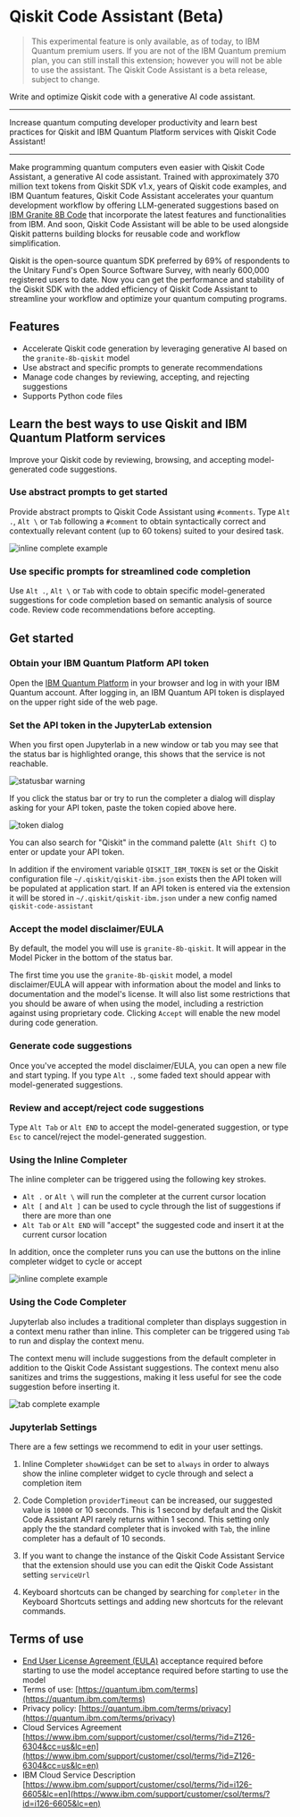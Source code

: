# Qiskit Code Assistant (Beta)

> This experimental feature is only available, as of today, to IBM Quantum premium users.
> If you are not of the IBM Quantum premium plan, you can still install this extension; however you will not be able to use the assistant.
> The Qiskit Code Assistant is a beta release, subject to change.

Write and optimize Qiskit code with a generative AI code assistant.

---

Increase quantum computing developer productivity and learn best practices for Qiskit and IBM Quantum Platform services with Qiskit Code Assistant!

---

Make programming quantum computers even easier with Qiskit Code Assistant, a generative AI code assistant. Trained with approximately 370 million text tokens from Qiskit SDK v1.x, years of Qiskit code examples, and IBM Quantum features, Qiskit Code Assistant accelerates your quantum development workflow by offering LLM-generated suggestions based on [IBM Granite 8B Code](https://www.ibm.com/products/watsonx-ai/foundation-models) that incorporate the latest features and functionalities from IBM. And soon, Qiskit Code Assistant will be able to be used alongside Qiskit patterns building blocks for reusable code and workflow simplification.

Qiskit is the open-source quantum SDK preferred by 69% of respondents to the Unitary Fund's Open Source Software Survey, with nearly 600,000 registered users to date. Now you can get the performance and stability of the Qiskit SDK with the added efficiency of Qiskit Code Assistant to streamline your workflow and optimize your quantum computing programs.

## Features

- Accelerate Qiskit code generation by leveraging generative AI based on the `granite-8b-qiskit` model
- Use abstract and specific prompts to generate recommendations
- Manage code changes by reviewing, accepting, and rejecting suggestions
- Supports Python code files

## Learn the best ways to use Qiskit and IBM Quantum Platform services

Improve your Qiskit code by reviewing, browsing, and accepting model-generated code suggestions.

### Use abstract prompts to get started

Provide abstract prompts to Qiskit Code Assistant using `#comments`. Type `Alt .`, `Alt \` or `Tab` following a `#comment` to obtain syntactically correct and contextually relevant content (up to 60 tokens) suited to your desired task.

![inline complete example](https://github.com/Qiskit/qiskit-code-assistant-jupyterlab/raw/main/docs/images/inline-complete.png)

### Use specific prompts for streamlined code completion

Use `Alt .`, `Alt \` or `Tab` with code to obtain specific model-generated suggestions for code completion based on semantic analysis of source code. Review code recommendations before accepting.

## Get started

### Obtain your IBM Quantum Platform API token

Open the [IBM Quantum Platform](https://quantum.ibm.com/) in your browser and log in with your IBM Quantum account. After logging in, an IBM Quantum API token is displayed on the upper right side of the web page.

### Set the API token in the JupyterLab extension

When you first open Jupyterlab in a new window or tab you may see that the status bar
is highlighted orange, this shows that the service is not reachable.

![statusbar warning](https://github.com/Qiskit/qiskit-code-assistant-jupyterlab/raw/main/docs/images/statusbar-no-model.png)

If you click the status bar or try to run the completer a dialog will display asking
for your API token, paste the token copied above here.

![token dialog](https://github.com/Qiskit/qiskit-code-assistant-jupyterlab/raw/main/docs/images/enter-token.png)

You can also search for "Qiskit" in the command palette (`Alt Shift C`) to enter or
update your API token.

In addition if the enviroment variable `QISKIT_IBM_TOKEN` is set or the Qiskit
configuration file `~/.qiskit/qiskit-ibm.json` exists then the API token will be
populated at application start. If an API token is entered via the extension it will be
stored in `~/.qiskit/qiskit-ibm.json` under a new config named `qiskit-code-assistant`

### Accept the model disclaimer/EULA

By default, the model you will use is `granite-8b-qiskit`. It will appear in the Model Picker in the bottom of the status bar.

The first time you use the `granite-8b-qiskit` model, a model disclaimer/EULA will appear with information about the model and links to documentation and the model's license. It will also list some restrictions that you should be aware of when using the model, including a restriction against using proprietary code. Clicking `Accept` will enable the new model during code generation.

### Generate code suggestions

Once you've accepted the model disclaimer/EULA, you can open a new file and start typing. If you type `Alt .`, some faded text should appear with model-generated suggestions.

### Review and accept/reject code suggestions

Type `Alt Tab` or `Alt END` to accept the model-generated suggestion, or type `Esc` to cancel/reject the model-generated suggestion.

### Using the Inline Completer

The inline completer can be triggered using the following key strokes.

- `Alt .` or `Alt \` will run the completer at the current cursor location
- `Alt [` and `Alt ]` can be used to cycle through the list of suggestions if there are
  more than one
- `Alt Tab` or `Alt END` will "accept" the suggested code and insert it at the current
  cursor location

In addition, once the completer runs you can use the buttons on the inline completer
widget to cycle or accept

![inline complete example](https://github.com/Qiskit/qiskit-code-assistant-jupyterlab/raw/main/docs/images/inline-complete.png)

### Using the Code Completer

Jupyterlab also includes a traditional completer than displays suggestion in a context
menu rather than inline. This completer can be triggered using `Tab` to run and display
the context menu.

The context menu will include suggestions from the default completer in addition to the
Qiskit Code Assistant suggestions. The context menu also sanitizes and trims the
suggestions, making it less useful for see the code suggestion before inserting it.

![tab complete example](https://github.com/Qiskit/qiskit-code-assistant-jupyterlab/raw/main/docs/images/tab-complete.png)

### Jupyterlab Settings

There are a few settings we recommend to edit in your user settings.

1. Inline Completer `showWidget` can be set to `always` in order to always show the
   inline completer widget to cycle through and select a completion item

2. Code Completion `providerTimeout` can be increased, our suggested value is `10000` or
   10 seconds. This is 1 second by default and the Qiskit Code Assistant API rarely returns
   within 1 second. This setting only apply the the standard completer that is invoked with
   `Tab`, the inline completer has a default of 10 seconds.

3. If you want to change the instance of the Qiskit Code Assistant Service that the
   extension should use you can edit the Qiskit Code Assistant setting `serviceUrl`

4. Keyboard shortcuts can be changed by searching for `completer` in the Keyboard Shortcuts
   settings and adding new shortcuts for the relevant commands.

## Terms of use

- [End User License Agreement (EULA)](https://github.com/Qiskit/qiskit-code-assistant-jupyterlab/blob/main/docs/EULA.md) acceptance required before starting to use the model acceptance required before starting to use the model
- Terms of use: [https://quantum.ibm.com/terms](https://quantum.ibm.com/terms)
- Privacy policy: [https://quantum.ibm.com/terms/privacy](https://quantum.ibm.com/terms/privacy)
- Cloud Services Agreement [https://www.ibm.com/support/customer/csol/terms/?id=Z126-6304&cc=us&lc=en](https://www.ibm.com/support/customer/csol/terms/?id=Z126-6304&cc=us&lc=en)
- IBM Cloud Service Description [https://www.ibm.com/support/customer/csol/terms/?id=i126-6605&lc=en](https://www.ibm.com/support/customer/csol/terms/?id=i126-6605&lc=en)
